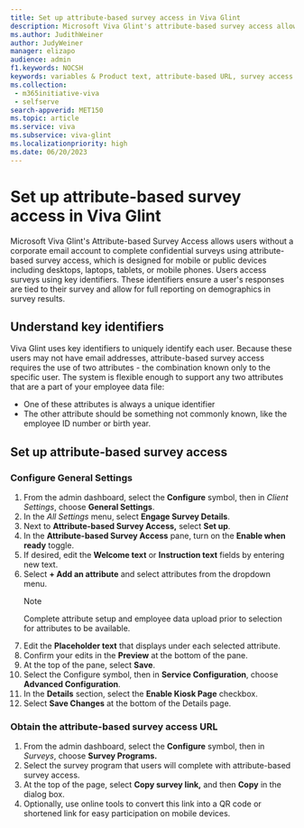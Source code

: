 ```yaml
---
title: Set up attribute-based survey access in Viva Glint 
description: Microsoft Viva Glint's attribute-based survey access allows users without a corporate email account to complete confidential surveys. 
ms.author: JudithWeiner
author: JudyWeiner
manager: elizapo
audience: admin
f1.keywords: NOCSH
keywords: variables & Product text, attribute-based URL, survey access 
ms.collection: 
 - m365initiative-viva
 - selfserve
search-appverid: MET150
ms.topic: article
ms.service: viva
ms.subservice: viva-glint
ms.localizationpriority: high
ms.date: 06/20/2023
---
```


# Set up attribute-based survey access in Viva Glint

Microsoft Viva Glint's Attribute-based Survey Access allows users without a corporate email account to complete confidential surveys using attribute-based survey access, which is designed for mobile or public devices including desktops, laptops, tablets, or mobile phones. Users access surveys using key identifiers. These identifiers ensure a user's responses are tied to their survey and allow for full reporting on demographics in survey results.

## Understand key identifiers

Viva Glint uses key identifiers to uniquely identify each user. Because these users may not have email addresses, attribute-based survey access requires the use of two attributes - the combination known only to the specific user. The system is flexible enough to support any two attributes that are a part of your employee data file:

- One of these attributes is always a unique identifier
- The other attribute should be something not commonly known, like the employee ID number or birth year.

## Set up attribute-based survey access

### Configure General Settings

1. From the admin dashboard, select the **Configure** symbol, then in *Client Settings*, choose **General Settings**.
2. In the *All Settings* menu, select **Engage Survey Details**.
3. Next to **Attribute-based Survey Access,** select **Set up**.
4. In the **Attribute-based Survey Access** pane, turn on the **Enable when ready** toggle.
5. If desired, edit the **Welcome text** or **Instruction text** fields by entering new text.
6. Select **+ Add an attribute** and select attributes from the dropdown menu.
   > [!NOTE]
   > Complete attribute setup and employee data upload prior to selection for attributes to be available.
7. Edit the **Placeholder text** that displays under each selected attribute.
8. Confirm your edits in the **Preview** at the bottom of the pane.
9. At the top of the pane, select **Save**.
10. Select the Configure symbol, then in **Service Configuration**, choose **Advanced Configuration**.
11. In the **Details** section, select the **Enable Kiosk Page** checkbox.
12. Select **Save Changes** at the bottom of the Details page.

### Obtain the attribute-based survey access URL

1. From the admin dashboard, select the **Configure** symbol, then in *Surveys*, choose **Survey Programs.**
2. Select the survey program that users will complete with attribute-based survey access.
3. At the top of the page, select **Copy survey link,** and then **Copy** in the dialog box.
4. Optionally, use online tools to convert this link into a QR code or shortened link for easy participation on mobile devices.

